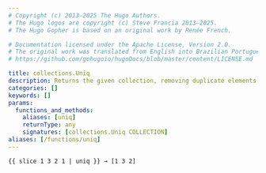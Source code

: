 ```yaml
---
# Copyright (c) 2013–2025 The Hugo Authors.
# The Hugo logos are copyright (c) Steve Francia 2013–2025.
# The Hugo Gopher is based on an original work by Renée French.

# Documentation licensed under the Apache License, Version 2.0.
# The original work was translated from English into Brazilian Portuguese.
# https://github.com/gohugoio/hugoDocs/blob/master/content/LICENSE.md

title: collections.Uniq
description: Returns the given collection, removing duplicate elements.
categories: []
keywords: []
params:
  functions_and_methods:
    aliases: [uniq]
    returnType: any
    signatures: [collections.Uniq COLLECTION]
aliases: [/functions/uniq]
---
```


```go-html-template
{{ slice 1 3 2 1 | uniq }} → [1 3 2]
```
